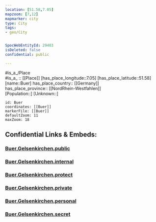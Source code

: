 ```yaml
---
location: [51.58,7.05] 
mapzoom: [7,12] 
mapmarker: city 
type: City
tags:
- geo/City


SpocWebEntityId: 29403
isDeleted: false
confidential: public

---
```

#is_a_/Place  
#is_a_ :: [[Place]] 
[has_place_longitude::7.05] 
[has_place_latitude::51.58] 
[name::Buer] 
has_place_country:: [[Germany]]  
has_place_province:: [[NordRhein-Westfahlen]]  
[Population::] 
[Unknown::] 


```leaflet
id: Buer
coordinates: [[Buer]] 
markerFile: [[Buer]] 
defaultZoom: 11 
maxZoom: 18
```


## Confidential Links & Embeds: 

### [Buer,Gelsenkirchen.public](/_public/\Earth\Continent\Europe\Europe~Central\Germany\Germany~West\Nordrhein-Westfalen\counties~NW\GelsenkirchenBuer,Gelsenkirchen.public.md) 

### [Buer,Gelsenkirchen.internal](/_internal/\Earth\Continent\Europe\Europe~Central\Germany\Germany~West\Nordrhein-Westfalen\counties~NW\GelsenkirchenBuer,Gelsenkirchen.internal.md) 

### [Buer,Gelsenkirchen.protect](/_protect/\Earth\Continent\Europe\Europe~Central\Germany\Germany~West\Nordrhein-Westfalen\counties~NW\GelsenkirchenBuer,Gelsenkirchen.protect.md) 

### [Buer,Gelsenkirchen.private](/_private/\Earth\Continent\Europe\Europe~Central\Germany\Germany~West\Nordrhein-Westfalen\counties~NW\GelsenkirchenBuer,Gelsenkirchen.private.md) 

### [Buer,Gelsenkirchen.personal](/_personal/\Earth\Continent\Europe\Europe~Central\Germany\Germany~West\Nordrhein-Westfalen\counties~NW\GelsenkirchenBuer,Gelsenkirchen.personal.md) 

### [Buer,Gelsenkirchen.secret](/_secret/\Earth\Continent\Europe\Europe~Central\Germany\Germany~West\Nordrhein-Westfalen\counties~NW\GelsenkirchenBuer,Gelsenkirchen.secret.md)

